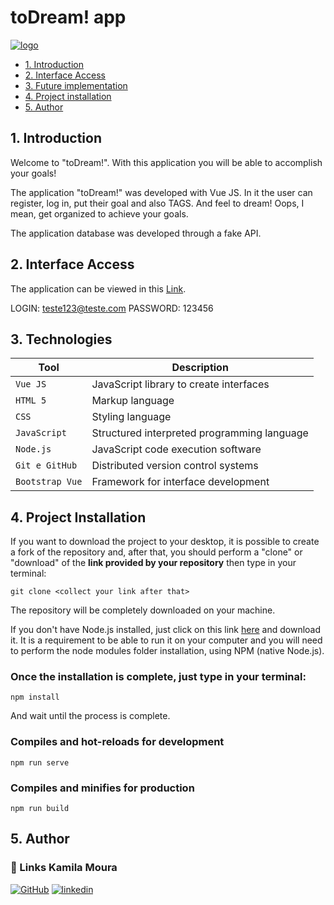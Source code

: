 # toDream! app

<div><a href="https://ibb.co/Tc2kB4z"><img src="https://i.ibb.co/Tc2kB4z/image-6483441-1.jpg" alt="logo"></a></div>

* [1. Introduction](#1-Introduction)
* [2. Interface Access](#2-Interface-access)
* [3. Future implementation](#3-future-implementation)
* [4. Project installation ](#4-project-installation)
* [5. Author](#5-author)

## 1. Introduction

Welcome to "toDream!". With this application you will be able to accomplish your goals!

The application "toDream!" was developed with Vue JS. In it the user can register, log in, put their goal and also TAGS. And feel to dream! Oops, I mean, get organized to achieve your goals.

The application database was developed through a fake API.

## 2. Interface Access

The application can be viewed in this [Link](https://to-dream-app.vercel.app/).

LOGIN: teste123@teste.com
PASSWORD: 123456

## 3. Technologies

| Tool | Description |
| --- | --- |
| `Vue JS` | JavaScript library to create interfaces |
| `HTML 5` | Markup language |
| `CSS` | Styling language |
| `JavaScript` |  Structured interpreted programming language |
| `Node.js` | JavaScript code execution software |
| `Git e GitHub` | Distributed version control systems |
| `Bootstrap Vue` | Framework for interface development |

## 4. Project Installation
If you want to download the project to your desktop, it is possible to create a fork of the repository and, after that, you should perform a "clone" or "download" of the **link provided by your repository** then type in your terminal:

  `git clone <collect your link after that>`
  
The repository will be completely downloaded on your machine.

If you don't have Node.js installed, just click on this link [here](https://nodejs.org/en/download/) and download it. It is a requirement to be able to run it on your computer and you will need to perform the node modules folder installation, using NPM (native Node.js).

### Once the installation is complete, just type in your terminal:
```
npm install
```
And wait until the process is complete.

### Compiles and hot-reloads for development
```
npm run serve
```

### Compiles and minifies for production
```
npm run build
```

## 5. Author

### 🔗 Links Kamila Moura
[![GitHub](https://img.shields.io/badge/meu_github-000?style=for-the-badge&logo=ko-fi&logoColor=white)](https://github.com/KamilaMoura1)
[![linkedin](https://img.shields.io/badge/meu_linkedin-0A66C2?style=for-the-badge&logo=linkedin&logoColor=white)](https://www.linkedin.com/in/kamila-moura-programacao/)


